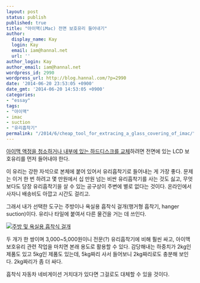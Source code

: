 ```yaml
---
layout: post
status: publish
published: true
title: "아이맥(iMac) 전면 보호유리 들어내기"
author:
  display_name: Kay
  login: Kay
  email: iam@hannal.net
  url: ''
author_login: Kay
author_email: iam@hannal.net
wordpress_id: 2990
wordpress_url: http://blog.hannal.com/?p=2990
date: '2014-06-20 23:53:05 +0900'
date_gmt: '2014-06-20 14:53:05 +0900'
categories:
- "essay"
tags:
- "아이맥"
- imac
- suction
- "유리흡착기"
permalink: "/2014/6/cheap_tool_for_extracing_a_glass_covering_of_imac/"
---
```

<p><a href="http://goo.gl/QgyQhK">아이맥 액정을 청소하거나 내부에 있는 하드디스크를 교체</a>하려면 전면에 있는 LCD 보호유리를 먼저 들어내야 한다.</p>
<p>이 유리는 강한 자석으로 본체에 붙어 있어서 유리흡착기로 들어내는 게 가장 좋다. 문제는 이거 한 번 하려고 몇 만원에서 십 만원 넘는 비싼 유리흡착기를 사는 것도 싫고, 무엇보다도 당장 유리흡착기을 살 수 있는 공구상이 주변에 별로 없다는 것이다. 온라인에서 사자니 배송비도 아깝고 시간도 걸리고.</p>
<p>그래서 내가 선택한 도구는 주방이나 욕실용 흡착식 걸개(행거형 흡착기, hanger suction)이다. 유리나 타일에 붙여서 다른 물건을 거는 데 쓰인다.</p>
<p><a href="http://blog.hannal.com/assets/uploads/2014/06/10462558_10152575465163623_2351772547915778019_n.jpg"><img src="http://blog.hannal.com/assets/uploads/2014/06/10462558_10152575465163623_2351772547915778019_n-400x300.jpg" alt="주방 및 욕실용 흡착식 걸개" /></a></p>
<p>두 개가 한 쌍이며 3,000~5,000원이니 전문(?) 유리흡착기에 비해 훨씬 싸고, 아이맥 보호유리 관련 작업을 마치면 본래 용도로 활용할 수 있다. 감당해내는 하중치가 2kg인 제품도 있고 5kg인 제품도 있는데, 5kg짜리 사서 들어보니 2kg짜리로도 충분해 보인다. 2kg짜리가 좀 더 싸다.</p>
<p>흡착식 자동차 네비게이션 거치대가 있다면 그걸로도 대체할 수 있을 것이다.</p>
